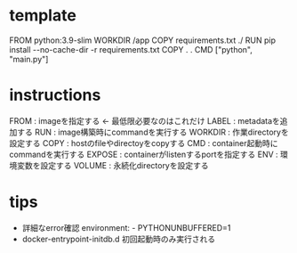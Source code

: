 # template
FROM python:3.9-slim
WORKDIR /app
COPY requirements.txt ./
RUN pip install --no-cache-dir -r requirements.txt
COPY . .
CMD ["python", "main.py"]
# instructions
FROM : imageを指定する <- 最低限必要なのはこれだけ
LABEL : metadataを追加する
RUN : image構築時にcommandを実行する
WORKDIR : 作業directoryを設定する
COPY : hostのfileやdirectoyをcopyする
CMD : container起動時にcommandを実行する
EXPOSE : containerがlistenするportを指定する
ENV : 環境変数を設定する
VOLUME : 永続化directoryを設定する
# tips
- 詳細なerror確認
    environment:
        - PYTHONUNBUFFERED=1
- docker-entrypoint-initdb.d
    初回起動時のみ実行される